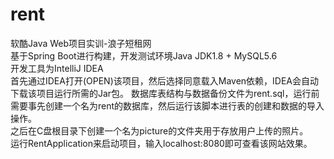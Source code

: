 # rent
软酷Java Web项目实训-浪子短租网  
基于Spring Boot进行构建，开发测试环境Java JDK1.8 + MySQL5.6  
开发工具为IntelliJ IDEA  
首先通过IDEA打开(OPEN)该项目，然后选择同意载入Maven依赖，IDEA会自动下载该项目运行所需的Jar包。 
数据库表结构与数据备份文件为rent.sql，运行前需要事先创建一个名为rent的数据库，然后运行该脚本进行表的创建和数据的导入操作。  
之后在C盘根目录下创建一个名为picture的文件夹用于存放用户上传的照片。  
运行RentApplication来启动项目，输入localhost:8080即可查看该网站效果。  

